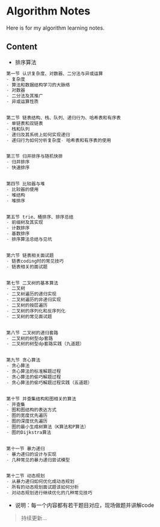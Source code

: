 # Algorithm Notes

Here is for my algorithm learning notes.



## Content

- 排序算法




```java
第一节 认识复杂度、对数器、二分法与异或运算
- 复杂度
- 算法和数据结构学习的大脉络
- 对数器
- 二分法及其推广
- 异或运算性质


第二节 链表结构、栈、队列、递归行为、哈希表和有序表
- 单链表和双链表
- 栈和队列
- 递归及其系统上如何实现递归
- 递归行为如何分析复杂度- 哈希表和有序表的使用


第三节 归并排序与随机快排
- 归并排序
- 快速排序


第四节 比较器与堆
- 比较器的使用
- 堆结构
- 堆排序


第五节 trie、桶排序、排序总结
- 前缀树及其实现
- 计数排序
- 基数排序
- 排序算法总结与见坑


第六节 链表相关面试题
- 链表coding时的常见技巧
- 链表相关的面试题


第七节 二叉树的基本算法
- 二叉树
- 二叉树遍历的递归实现
- 二叉树遍历的非递归实现
- 二叉树的按层遍历
- 二叉树的序列化和反序列化
- 二叉树的常见面试题


第八节 二叉树的递归套路
- 二叉树的树型dp套路
- 二叉树的树型dp套路实践（九道题）


第九节 贪心算法
- 贪心算法
- 贪心算法的标准解题过程
- 贪心算法的偷巧解题过程
- 贪心算法的偷巧解题过程实践（五道题）


第十节 并查集结构和图相关的算法
- 并查集
- 图和图结构的表达方式
- 图的宽度优先遍历
- 图的深度优先遍历
- 图的最小生成树算法（K算法和P算法）
- 图的Dijkstra算法


第十一节 暴力递归
- 暴力递归的设计与实现
- 几种常见的暴力递归尝试模型


第十二节 动态规划
- 从暴力递归如何优化成动态规划
- 所有的动态规划面试题该如何分析
- 对动态规划进行继续优化的几种常见技巧
```
- 说明：每一个内容都有若干题目对应，现场做题并讲解code



> 持续更新...

